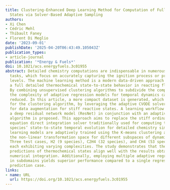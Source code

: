 ```yaml
---
title: Clustering-Enhanced Deep Learning Method for Computation of Full Detailed Thermochemical
  States via Solver-Based Adaptive Sampling
authors:
- Xi Chen
- Cédric Mehl
- Thibault Faney
- Florent Di Meglio
date: '2023-09-01'
publishDate: '2025-04-20T06:43:49.105043Z'
publication_types:
- article-journal
publication: '*Energy & Fuels*'
doi: 10.1021/acs.energyfuels.3c01955
abstract: Detailed chemistry computations are indispensable in numerous complex simulation
  tasks, which focus on accurately capturing the ignition process or predicting pollutant
  levels. The machine learning method is a modern data-driven approach for predicting
  a full detailed thermochemical state-to-state behavior in reacting flow simulations.
  By combining unsupervised clustering algorithms to subdivide the composition space,
  the complexity of adaptive regression models for temporal dynamics can be significantly
  reduced. In this article, a more compact dataset is generated, which is essential
  for the clustering algorithm, by leveraging the adaptive CVODE solver time steps
  for data augmentation for stiff reactive states. A learning workflow that utilizes
  a deep residual network model (ResNet) in conjunction with an adaptive clustering
  algorithm is proposed. This approach aims to replace the stiff ordinary differential
  equation direct integration solver traditionally used for computing thermochemical
  species’ state-to-state temporal evolution for detailed chemistry simulations. The
  learning models are adaptively trained using the K-means clustering algorithm in
  the non-linear transformation space for different subspaces of dynamic systems.
  Three test cases, H2 (9 species), C2H4 (32 species), and CH4 (53 species), are investigated,
  each exhibiting varying complexities. The study demonstrates that the iterative
  predictions of thermochemical states align well with the results obtained from direct
  numerical integration. Additionally, employing multiple adaptive regression models
  in subdomains yields superior performance compared to a single regression model
  prediction case.
links:
- name: URL
  url: https://doi.org/10.1021/acs.energyfuels.3c01955
---
```

